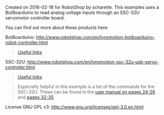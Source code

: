 Created on 2016-02-18 for RobotShop by scharette.
This examples uses a BotBoarduino to read analog voltage inputs through an SSC-32U servomotor controller board.

You can find out more about these products here:

BotBoarduino: http://www.robotshop.com/en/lynxmotion-botboarduino-robot-controller.html
> [Useful links](http://www.robotshop.com/en/lynxmotion-botboarduino-robot-controller.html#Useful-Links)

SSC-32U: http://www.robotshop.com/en/lynxmotion-ssc-32u-usb-servo-controller.html
> [Useful links](http://www.robotshop.com/en/lynxmotion-ssc-32u-usb-servo-controller.html#Useful-Links)

> Especially helpful in this example is a list of the commands for the SSC-32U. These can be found in the [user manual on pages 24-26](http://www.lynxmotion.com/images/data/lynxmotion_ssc-32u_usb_user_guide.pdf#page=24) and [pages 32-35](http://www.lynxmotion.com/images/data/lynxmotion_ssc-32u_usb_user_guide.pdf#page=32).

License GNU GPL v3: http://www.gnu.org/licenses/gpl-3.0.en.html

